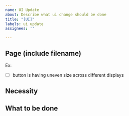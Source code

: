 ```yaml
---
name: UI Update
about: Describe what ui change should be done
title: "[UI]"
labels: ui update
assignees: ''

---
```


## Page (include filename)
Ex:
- [ ] button is having uneven size across different displays

## Necessity

## What to be done
